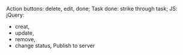 Action buttons: delete, edit, done;
Task done: strike through task;
JS: jQuery: 
- creat, 
- update, 
- remove,
- change status,
Publish to server